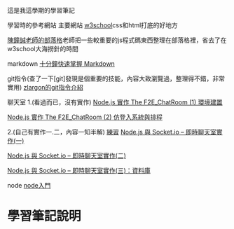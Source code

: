 這是我這學期的學習筆記<p>

學習時的參考網站
主要網站
[w3school](https://www.w3schools.com/html/default.asp)css和html打底的好地方<p>
[陳鐘誠老師的部落格](https://misavo.com/blog/%E9%99%B3%E9%8D%BE%E8%AA%A0)老師把一些較重要的js程式碼東西整理在部落格裡，省去了在w3school大海撈針的時間<p>
markdown
[十分鐘快速掌握 Markdown](https://wcc723.github.io/development/2019/11/23/ten-mins-learn-markdown/)<p>
git指令(查了一下[git]發現是個重要的技能，內容大致瀏覽過，整理得不錯，非常實用)
[zlargon的git指令介紹](https://zlargon.gitbooks.io/git-tutorial/content/)<p>
聊天室
1.(看過而已，沒有實作)
[Node.js 實作 The F2E_ChatRoom (1) 環境建置](https://w3c.hexschool.com/blog/e2d9c79d)<p>
[Node.js 實作 The F2E_ChatRoom (2) 仿登入系統與排程](https://w3c.hexschool.com/blog/d6668f69)<p>
2.(自己有實作一.二，內容一知半解) [練習]()
[Node.js 與 Socket.io – 即時聊天室實作(一)](http://single9.net/2017/12/node-js-%E8%88%87-socket-io-%E5%8D%B3%E6%99%82%E8%81%8A%E5%A4%A9%E5%AE%A4%E5%AF%A6%E4%BD%9C/)<p>
[Node.js 與 Socket.io – 即時聊天室實作(二)](http://single9.net/2018/01/node-js-%E8%88%87-socket-io-%E5%8D%B3%E6%99%82%E8%81%8A%E5%A4%A9%E5%AE%A4%E5%AF%A6%E4%BD%9C%E4%BA%8C/)<p>
[Node.js 與 Socket.io – 即時聊天室實作(三)：資料庫](http://single9.net/2018/04/node-js-%e8%88%87-socket-io-%e5%8d%b3%e6%99%82%e8%81%8a%e5%a4%a9%e5%ae%a4%e5%af%a6%e4%bd%9c-%e8%b3%87%e6%96%99%e5%ba%ab/)<p>
node
[node入門](https://www.nodebeginner.org/index-zh-tw.html#execution-in-the-kongdom-of-verbs)<p>


<h1>學習筆記說明</h1>

<p1>   </p1>